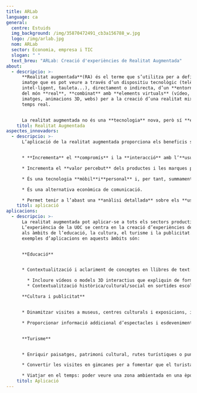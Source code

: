 ```yaml
---
title: ARLab
language: ca
general:
  centre: Estuids
  img_background: /img/35870472491_cb3a156788_w.jpg
  logo: /img/arlab.jpg
  nom: ARLab
  sector: Economia, empresa i TIC
  slogan: " "
  text_breu: "ARLab: Creació d'experiències de Realitat Augmentada"
about:
  - descripcio: >-
      **Realitat augmentada**(RA) és el terme que s’utilitza per a definir la
      imatge que es pot veure a través d’un dispositiu tecnològic (telèfon
      intel·ligent, tauleta...), directament o indirecta, d’un **entorn físic**
      del món **real**, **combinat** amb **elements virtuals** (vídeo, àudio,
      imatges, animacions 3D, webs) per a la creació d’una realitat mixta en
      temps real.


      La realitat augmentada no és una **tecnologia** nova, però sí **emergent**. L’avenç tecnològic, la presència creixent de telèfons amb connexió a internet i la cultura del nou consumidor estan assentant aquesta tecnologia, que **permet infinitat de possibilitats**.
    titol: Realitat Augmentada
aspectes_innovadors:
  - descripcio: >-
      L’aplicació de la realitat augmentada proporciona els beneficis següents:


      * **Incrementa** el **compromís** i la **interacció** amb l’**usuari** i proporciona una experiència més rica.

      * Incrementa el **valor percebut** dels productes i les marques per part dels usuaris.

      * És una tecnologia **mòbil**i**personal** i, per tant, summament **accessible** a un mercat amb una alta taxa de penetració de dispositius mòbils.

      * És una alternativa econòmica de comunicació.

      * Permet tenir a l’abast una **anàlisi detallada** sobre els **usuaris/consumidors**.
    titol: aplicació
aplicacions:
  - descripcio: >-
      La realitat augmentada pot aplicar-se a tots els sectors productius.
      L’experiència de la UOC se centra en la creació d’experiències de RA per
      als àmbits de l’educació, la cultura, el turisme i la publicitat. Alguns
      exemples d’aplicacions en aquests àmbits són: 


      **Educació**


      * Contextualització i aclariment de conceptes en llibres de text: 

        * Incloure vídeos o models 3D interactius que expliquin de forma clara algun concepte. Incloure aplicacions interactives que serveixin per a la pràctica d’un tema i puguin ser o complementar els deures.
        * Contextualització històrica/cultural/social en sortides escolars: Crear rutes educatives enriquides amb continguts digitals com ara vídeos, models 3D, llocs web, etc. 

      **Cultura i publicitat** 


      * Dinamitzar visites a museus, centres culturals i exposicions, i donar-hi publicitat, mitjançant el reconeixement d’imatges associant informació digital a obres d’art, restes arqueològiques, catàlegs en paper, catàlegs digitals, fulls de mà, anuncis, aparadors, etc.

      * Proporcionar informació addicional d’espectacles i esdeveniments, facilitant informació en passar per davant de teatres, sales de cinema i locals, o en enfocar amb el mòbil una banderola o un cartell publicitari.


      **Turisme** 


      * Enriquir paisatges, patrimoni cultural, rutes turístiques o punts d’interès, i donar-hi publicitat, mitjançant la geolocalització, associant informació digital a un conjunt qualsevol de punts geogràfics o amb el reconeixement d’imatges .

      * Convertir les visites en gimcanes per a fomentar que el turista acabi les rutes i visiti tots els punts d’interès de la ruta.

      * Viatjar en el temps: poder veure una zona ambientada en una època determinada.
    titol: Aplicació
---
```


